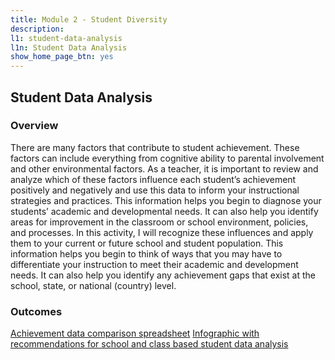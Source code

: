 ```yaml
---
title: Module 2 - Student Diversity
description: 
l1: student-data-analysis
l1n: Student Data Analysis
show_home_page_btn: yes
---
```


## Student Data Analysis
### Overview
There are many factors that contribute to student achievement. These factors can include everything from cognitive ability to parental involvement and other environmental factors. As a teacher, it is important to review and analyze which of these factors influence each student’s achievement positively and negatively and use this data to inform your instructional strategies and practices. This information helps you begin to diagnose your students’ academic and developmental needs. It can also help you identify areas for improvement in the classroom or school environment, policies, and processes. In this activity, I will recognize these influences and apply them to your current or future school and student population. This information helps you begin to think of ways that you may have to differentiate your instruction to meet their academic and development needs. It can also help you identify any achievement gaps that exist at the school, state, or national (country) level.  

### Outcomes
[Achievement data comparison spreadsheet](https://docs.google.com/spreadsheets/d/1jKHC73h1cSGLnBAnWkJWtWYIoQcu7TeloWmt7UAvtCQ/edit#gid=663744370)
[Infographic with recommendations for school and class based student data analysis](https://create.piktochart.com/output/55247090-teaching-and-learning-chongchong-chao)
